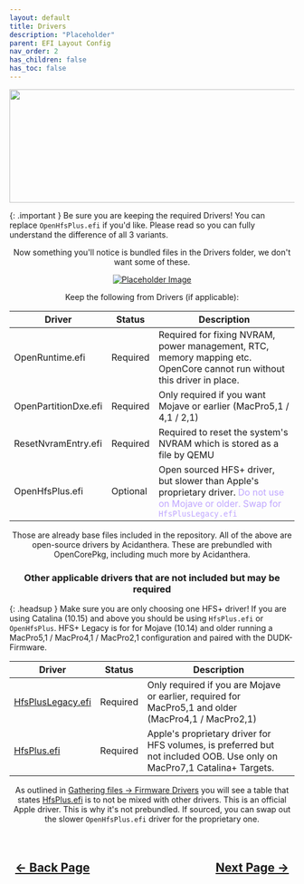```yaml
---
layout: default
title: Drivers
description: "Placeholder"
parent: EFI Layout Config
nav_order: 2
has_children: false
has_toc: false
---
```


<style>
  .navigation-container {
    display: flex;
    justify-content: space-between;
    align-items: center;
    width: 100%;
  }
  
  .nav-button {
    margin: 10px;
  }

</style>

<p align="center">
  <img width="650" height="200" src="../../../assets/Headers/Header-Drivers.png">
</p>

{: .important }
Be sure you are keeping the required Drivers! You can replace <code>OpenHfsPlus.efi</code> if you'd like. Please read so you can fully understand the difference of all 3 variants.

<p align="center">Now something you'll notice is bundled files in the Drivers folder, we don't want some of these.</p>
<p align="center"><a href=""><img src="../../../assets/DarwinOCPkg/DriversRoot.png" alt="Placeholder Image"></a></p>
<p align="center">Keep the following from Drivers (if applicable):</p>

| Driver  | Status | Description |
| ----- | ----- | ----- |
| OpenRuntime.efi | Required | Required for fixing NVRAM, power management, RTC, memory mapping etc. OpenCore cannot run without this driver in place. |
| OpenPartitionDxe.efi | Required | Only required if you want Mojave or earlier (MacPro5,1 / 4,1 / 2,1) |
| ResetNvramEntry.efi | Required | Required to reset the system's NVRAM which is stored as a file by QEMU |
| OpenHfsPlus.efi | Optional | Open sourced HFS+ driver, but slower than Apple's proprietary driver. <span style="color: #bfa6ff;">Do not use on Mojave or older. Swap for <code>HfsPlusLegacy.efi</code></span> |

<p align="center">Those are already base files included in the repository. All of the above are open-source drivers by Acidanthera. These are prebundled with OpenCorePkg, including much more by Acidanthera.</p>

<h3 align="center">Other applicable drivers that are not included but may be required</h3>

{: .headsup }
Make sure you are only choosing one HFS+ driver! If you are using Catalina (10.15) and above you should be using <code>HfsPlus.efi</code> or <code>OpenHfsPlus</code>. HFS+ Legacy is for for Mojave (10.14) and older running a MacPro5,1 / MacPro4,1 / MacPro2,1 configuration and paired with the DUDK-Firmware.

| Driver  | Status | Description |
| ----- | ----- | ----- |
| [HfsPlusLegacy.efi](https://github.com/acidanthera/OcBinaryData/blob/master/Drivers/HfsPlusLegacy.efi) | Required | Only required if you are Mojave or earlier, required for MacPro5,1 and older (MacPro4,1 / MacPro2,1) |
| [HfsPlus.efi](https://github.com/acidanthera/OcBinaryData/blob/master/Drivers/HfsPlus.efi) | Required | Apple's proprietary driver for HFS volumes, is preferred but not included OOB. Use only on MacPro7,1 Catalina+ Targets. |


<p align="center">As outlined in <a href="https://dortania.github.io/OpenCore-Install-Guide/ktext.html#firmware-drivers">Gathering files -> Firmware Drivers</a> you will see a table that states <a href="https://github.com/acidanthera/OcBinaryData/blob/master/Drivers/HfsPlus.efi">HfsPlus.efi</a> is to not be mixed with other drivers. This is an official Apple driver. This is why it's not prebundled. If sourced, you can swap out the slower <code>OpenHfsPlus.efi</code> driver for the proprietary one.</p>

<h2 align="center">
  <br>
  <div class="navigation-container">
    <a class="nav-button" href="../01-ACPI">&larr; Back Page</a>
    <a class="nav-button" href="../03-Kexts">Next Page &rarr;</a>
  </div>
  <br>
</h2>
